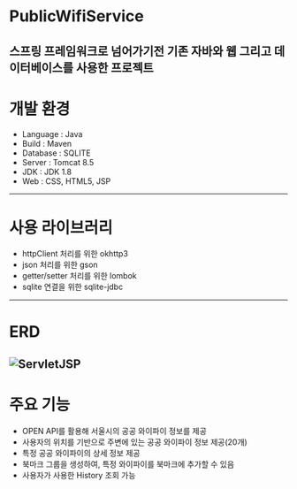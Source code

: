 # PublicWifiService
스프링 프레임워크로 넘어가기전 기존 자바와 웹 그리고 데이터베이스를 사용한 프로젝트
---
# 개발 환경
- Language : Java
- Build : Maven
- Database : SQLITE
- Server : Tomcat 8.5
- JDK : JDK 1.8
- Web : CSS, HTML5, JSP
---
# 사용 라이브러리
- httpClient 처리를 위한 okhttp3
- json 처리를 위한 gson
- getter/setter 처리를 위한 lombok
- sqlite 연결을 위한 sqlite-jdbc
---
# ERD
![ServletJSP](https://github.com/newideaa/PublicWifiService/assets/33719601/d097a2df-dc0c-4264-a487-85c60c9b7bac)
---
# 주요 기능
- OPEN API를 활용해 서울시의 공공 와이파이 정보를 제공
- 사용자의 위치를 기반으로 주변에 있는 공공 와이파이 정보 제공(20개)
- 특정 공공 와이파이의 상세 정보 제공
- 북마크 그룹을 생성하여, 특정 와이파이를 북마크에 추가할 수 있음
- 사용자가 사용한 History 조회 가능
